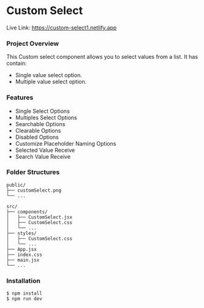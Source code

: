 # Custom Select

Live Link: https://custom-select1.netlify.app

### Project Overview

This Custom select component allows you to select values from a list. It has contain:

- Single value select option.
- Multiple value select option.

### Features

- Single Select Options
- Multiples Select Options
- Searchable Options
- Clearable Options
- Disabled Options
- Customize Placeholder Naming Options
- Selected Value Receive
- Search Value Receive

### Folder Structures

```console
public/
├── customSelect.png
└── ...

src/
├── components/
│   ├── CustomSelect.jsx
│   ├── CustomSelect.css
│   └── ...
├── styles/
│   ├── CustomSelect.css
│   └── ...
├── App.jsx
├── index.css
├── main.jsx
└── ...
```

### Installation

```console
$ npm install
$ npm run dev
```
